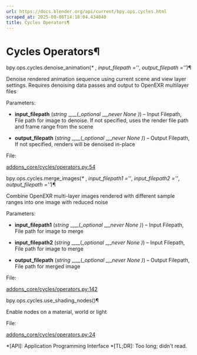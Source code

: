 ```yaml
---
url: https://docs.blender.org/api/current/bpy.ops.cycles.html
scraped_at: 2025-09-08T14:18:04.434040
title: Cycles Operators¶
---
```


# Cycles Operators¶

bpy.ops.cycles.denoise_animation(_*_ , _input_filepath =''_, _output_filepath
=''_)¶

    

Denoise rendered animation sequence using current scene and view layer
settings. Requires denoising data passes and output to OpenEXR multilayer
files

Parameters:

    

  * **input_filepath** (_string_ _,__(__optional_ _,__never None_ _)_) – Input Filepath, File path for image to denoise. If not specified, uses the render file path and frame range from the scene

  * **output_filepath** (_string_ _,__(__optional_ _,__never None_ _)_) – Output Filepath, If not specified, renders will be denoised in-place

File:

    

[addons_core/cycles/operators.py:54](https://projects.blender.org/blender/blender/src/branch/main/scripts/addons_core/cycles/operators.py#L54)

bpy.ops.cycles.merge_images(_*_ , _input_filepath1 =''_, _input_filepath2
=''_, _output_filepath =''_)¶

    

Combine OpenEXR multi-layer images rendered with different sample ranges into
one image with reduced noise

Parameters:

    

  * **input_filepath1** (_string_ _,__(__optional_ _,__never None_ _)_) – Input Filepath, File path for image to merge

  * **input_filepath2** (_string_ _,__(__optional_ _,__never None_ _)_) – Input Filepath, File path for image to merge

  * **output_filepath** (_string_ _,__(__optional_ _,__never None_ _)_) – Output Filepath, File path for merged image

File:

    

[addons_core/cycles/operators.py:142](https://projects.blender.org/blender/blender/src/branch/main/scripts/addons_core/cycles/operators.py#L142)

bpy.ops.cycles.use_shading_nodes()¶

    

Enable nodes on a material, world or light

File:

    

[addons_core/cycles/operators.py:24](https://projects.blender.org/blender/blender/src/branch/main/scripts/addons_core/cycles/operators.py#L24)

  *[API]: Application Programming Interface
  *[TL;DR]: Too long; didn't read.

